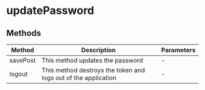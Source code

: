 # updatePassword

## Methods

<!-- @vuese:updatePassword:methods:start -->
|Method|Description|Parameters|
|---|---|---|
|savePost|This method updates the password|-|
|logout|This method destroys the token and logs out of the application|-|

<!-- @vuese:updatePassword:methods:end -->


